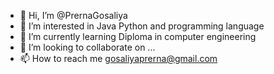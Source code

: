 - 👋 Hi, I’m @PrernaGosaliya
- 👀 I’m interested in Java Python and programming language 
- 🌱 I’m currently learning Diploma in computer engineering 
- 💞️ I’m looking to collaborate on ...
- 📫 How to reach me gosaliyaprerna@gmail.com

<!---
PrernaGosaliya/PrernaGosaliya is a ✨ special ✨ repository because its `README.md` (this file) appears on your GitHub profile.
You can click the Preview link to take a look at your changes.
--->
